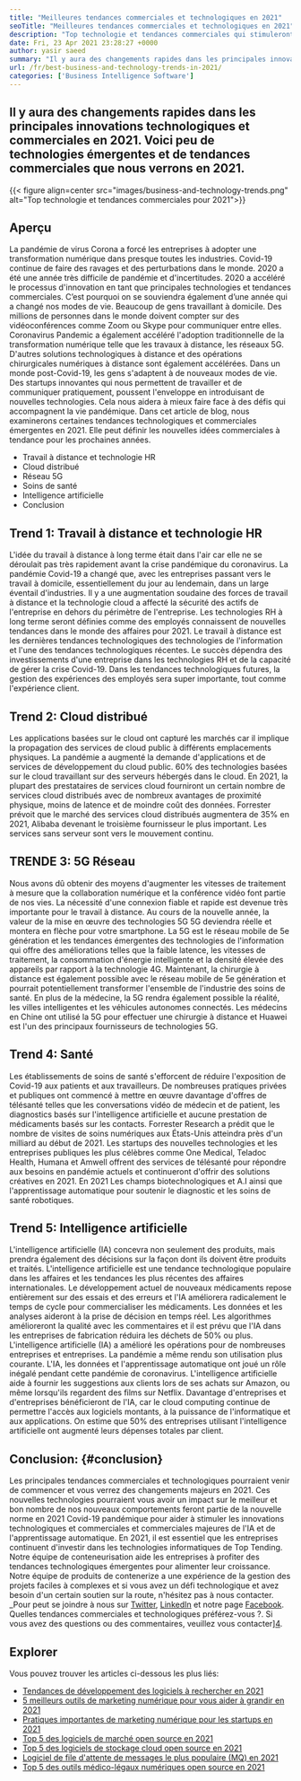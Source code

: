 ```yaml
---
title: "Meilleures tendances commerciales et technologiques en 2021" 
seoTitle: "Meilleures tendances commerciales et technologiques en 2021" 
description: "Top technologie et tendances commerciales qui stimuleront toutes les entreprises en 2021. Je crois que chaque entreprise du monde entier doit adopter ces nouvelles tendances technologiques." 
date: Fri, 23 Apr 2021 23:28:27 +0000
author: yasir saeed
summary: "Il y aura des changements rapides dans les principales innovations technologiques et commerciales en 2021. Voici peu de technologies émergentes et de tendances commerciales que nous verrons en 2021." 
url: /fr/best-business-and-technology-trends-in-2021/
categories: ['Business Intelligence Software']
---
```


## Il y aura des changements rapides dans les principales innovations technologiques et commerciales en 2021. Voici peu de technologies émergentes et de tendances commerciales que nous verrons en 2021.

{{< figure align=center src="images/business-and-technology-trends.png" alt="Top technologie et tendances commerciales pour 2021">}}


## **Aperçu**
La pandémie de virus Corona a forcé les entreprises à adopter une transformation numérique dans presque toutes les industries. Covid-19 continue de faire des ravages et des perturbations dans le monde. 2020 a été une année très difficile de pandémie et d'incertitudes. 2020 a accéléré le processus d'innovation en tant que principales technologies et tendances commerciales. C’est pourquoi on se souviendra également d’une année qui a changé nos modes de vie. Beaucoup de gens travaillant à domicile. Des millions de personnes dans le monde doivent compter sur des vidéoconférences comme Zoom ou Skype pour communiquer entre elles.
Coronavirus Pandemic a également accéléré l'adoption traditionnelle de la transformation numérique telle que les travaux à distance, les réseaux 5G. D'autres solutions technologiques à distance et des opérations chirurgicales numériques à distance sont également accélérées. Dans un monde post-Covid-19, les gens s'adaptent à de nouveaux modes de vie. Des startups innovantes qui nous permettent de travailler et de communiquer pratiquement, poussent l'enveloppe en introduisant de nouvelles technologies. Cela nous aidera à mieux faire face à des défis qui accompagnent la vie pandémique. Dans cet article de blog, nous examinerons certaines tendances technologiques et commerciales émergentes en 2021. Elle peut définir les nouvelles idées commerciales à tendance pour les prochaines années.
  * Travail à distance et technologie HR
  * Cloud distribué
  * Réseau 5G
  * Soins de santé
  * Intelligence artificielle
  * Conclusion

## Trend 1: Travail à distance et technologie HR
L'idée du travail à distance à long terme était dans l'air car elle ne se déroulait pas très rapidement avant la crise pandémique du coronavirus. La pandémie Covid-19 a changé que, avec les entreprises passant vers le travail à domicile, essentiellement du jour au lendemain, dans un large éventail d'industries. Il y a une augmentation soudaine des forces de travail à distance et la technologie cloud a affecté la sécurité des actifs de l'entreprise en dehors du périmètre de l'entreprise.
Les technologies RH à long terme seront définies comme des employés connaissent de nouvelles tendances dans le monde des affaires pour 2021. Le travail à distance est les dernières tendances technologiques des technologies de l'information et l'une des tendances technologiques récentes. Le succès dépendra des investissements d'une entreprise dans les technologies RH et de la capacité de gérer la crise Covid-19. Dans les tendances technologiques futures, la gestion des expériences des employés sera super importante, tout comme l'expérience client.

## Trend 2: Cloud distribué
Les applications basées sur le cloud ont capturé les marchés car il implique la propagation des services de cloud public à différents emplacements physiques. La pandémie a augmenté la demande d'applications et de services de développement du cloud public. 60% des technologies basées sur le cloud travaillant sur des serveurs hébergés dans le cloud.
En 2021, la plupart des prestataires de services cloud fourniront un certain nombre de services cloud distribués avec de nombreux avantages de proximité physique, moins de latence et de moindre coût des données. Forrester prévoit que le marché des services cloud distribués augmentera de 35% en 2021, Alibaba devenant le troisième fournisseur le plus important. Les services sans serveur sont vers le mouvement continu.

## TRENDE 3: 5G Réseau
Nous avons dû obtenir des moyens d'augmenter les vitesses de traitement à mesure que la collaboration numérique et la conférence vidéo font partie de nos vies. La nécessité d'une connexion fiable et rapide est devenue très importante pour le travail à distance. Au cours de la nouvelle année, la valeur de la mise en œuvre des technologies 5G 5G deviendra réelle et montera en flèche pour votre smartphone. La 5G est le réseau mobile de 5e génération et les tendances émergentes des technologies de l'information qui offre des améliorations telles que la faible latence, les vitesses de traitement, la consommation d'énergie intelligente et la densité élevée des appareils par rapport à la technologie 4G.
Maintenant, la chirurgie à distance est également possible avec le réseau mobile de 5e génération et pourrait potentiellement transformer l'ensemble de l'industrie des soins de santé. En plus de la médecine, la 5G rendra également possible la réalité, les villes intelligentes et les véhicules autonomes connectés. Les médecins en Chine ont utilisé la 5G pour effectuer une chirurgie à distance et Huawei est l'un des principaux fournisseurs de technologies 5G.

## Trend 4: Santé
Les établissements de soins de santé s'efforcent de réduire l'exposition de Covid-19 aux patients et aux travailleurs. De nombreuses pratiques privées et publiques ont commencé à mettre en œuvre davantage d'offres de télésanté telles que les conversations vidéo de médecin et de patient, les diagnostics basés sur l'intelligence artificielle et aucune prestation de médicaments basés sur les contacts. Forrester Research a prédit que le nombre de visites de soins numériques aux États-Unis atteindra près d'un milliard au début de 2021.
Les startups des nouvelles technologies et les entreprises publiques les plus célèbres comme One Medical, Teladoc Health, Humana et Amwell offrent des services de télésanté pour répondre aux besoins en pandémie actuels et continueront d'offrir des solutions créatives en 2021. En 2021 Les champs biotechnologiques et A.I ainsi que l'apprentissage automatique pour soutenir le diagnostic et les soins de santé robotiques.

## Trend 5: Intelligence artificielle
L'intelligence artificielle (IA) concevra non seulement des produits, mais prendra également des décisions sur la façon dont ils doivent être produits et traités. L'intelligence artificielle est une tendance technologique populaire dans les affaires et les tendances les plus récentes des affaires internationales. Le développement actuel de nouveaux médicaments repose entièrement sur des essais et des erreurs et l'IA améliorera radicalement le temps de cycle pour commercialiser les médicaments. Les données et les analyses aideront à la prise de décision en temps réel. Les algorithmes amélioreront la qualité avec les commentaires et il est prévu que l'IA dans les entreprises de fabrication réduira les déchets de 50% ou plus.
L'intelligence artificielle (IA) a amélioré les opérations pour de nombreuses entreprises et entreprises. La pandémie a même rendu son utilisation plus courante. L'IA, les données et l'apprentissage automatique ont joué un rôle inégalé pendant cette pandémie de coronavirus. L'intelligence artificielle aide à fournir les suggestions aux clients lors de ses achats sur Amazon, ou même lorsqu'ils regardent des films sur Netflix. Davantage d'entreprises et d'entreprises bénéficieront de l'IA, car le cloud computing continue de permettre l'accès aux logiciels montants, à la puissance de l'informatique et aux applications. On estime que 50% des entreprises utilisant l'intelligence artificielle ont augmenté leurs dépenses totales par client.

## Conclusion: {#conclusion}
Les principales tendances commerciales et technologiques pourraient venir de commencer et vous verrez des changements majeurs en 2021. Ces nouvelles technologies pourraient vous avoir un impact sur le meilleur et bon nombre de nos nouveaux comportements feront partie de la nouvelle norme en 2021 Covid-19 pandémique pour aider à stimuler les innovations technologiques et commerciales et commerciales majeures de l'IA et de l'apprentissage automatique. En 2021, il est essentiel que les entreprises continuent d'investir dans les technologies informatiques de Top Tending.
Notre équipe de conteneurisation aide les entreprises à profiter des tendances technologiques émergentes pour alimenter leur croissance. Notre équipe de produits de contenerize a une expérience de la gestion des projets faciles à complexes et si vous avez un défi technologique et avez besoin d'un certain soutien sur la route, n'hésitez pas à nous contacter.
_Pour peut se joindre à nous sur [Twitter][1], [LinkedIn][2] et notre page [Facebook][3]. Quelles tendances commerciales et technologiques préférez-vous ?. Si vous avez des questions ou des commentaires, veuillez vous contacter][4].

## Explorer
Vous pouvez trouver les articles ci-dessous les plus liés:
  * [Tendances de développement des logiciels à rechercher en 2021][5]
  * [5 meilleurs outils de marketing numérique pour vous aider à grandir en 2021][6]
  * [Pratiques importantes de marketing numérique pour les startups en 2021][7]
  * [Top 5 des logiciels de marché open source en 2021][8]
  * [Top 5 des logiciels de stockage cloud open source en 2021][9]
  * [Logiciel de file d'attente de messages le plus populaire (MQ) en 2021][10]
  * [Top 5 des outils médico-légaux numériques open source en 2021][11]

  
[1]: https://twitter.com/containerize_co
[2]: https://www.linkedin.com/company/containerize/
[3]: http://facebook.com/containerize
[4]: mailto:yasir.saeed@aspose.com
[5]: https://blog.containerize.com/blockchain-platforms/software-development-trends-to-look-out-for-in-2021/
[6]: https://blog.containerize.com/marketing-automation/5-best-digital-marketing-tools-to-help-you-grow-in-2021/
[7]: https://blog.containerize.com/marketing-automation/important-digital-marketing-practices-for-startups-in-2021/
[8]: https://blog.containerize.com/marketplace/top-5-open-source-marketplace-software-in-2021/
[9]: https://blog.containerize.com/backup-and-sync-software/top-5-open-source-cloud-storage-software-in-2021/
[10]: https://blog.containerize.com/message-queue-software/top-5-open-source-message-queue-software-in-2021/
[11]: https://blog.containerize.com/digital-forensic-tools/top-5-open-source-digital-forensic-tools-in-2021/

